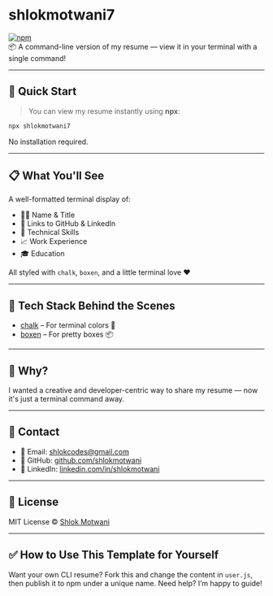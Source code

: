 # shlokmotwani7

[![npm](https://img.shields.io/npm/v/shlokmotwani7?color=blue)](https://www.npmjs.com/package/shlokmotwani7)  
📦 A command-line version of my resume — view it in your terminal with a single command!

---

## 🚀 Quick Start

> You can view my resume instantly using **npx**:

```bash
npx shlokmotwani7
```

No installation required.

---

## 📋 What You'll See

A well-formatted terminal display of:

- 👨‍💻 Name & Title
- 🔗 Links to GitHub & LinkedIn
- 🛂️ Technical Skills
- 📈 Work Experience
- 🎓 Education

All styled with `chalk`, `boxen`, and a little terminal love ❤️

---

## 🔧 Tech Stack Behind the Scenes

- [chalk](https://www.npmjs.com/package/chalk) – For terminal colors 🎨  
- [boxen](https://www.npmjs.com/package/boxen) – For pretty boxes 📦  

---

## 🧠 Why?

I wanted a creative and developer-centric way to share my resume — now it's just a terminal command away.

---

## 👋 Contact

- 📧 Email: shlokcodes@gmail.com  
- 🐙 GitHub: [github.com/shlokmotwani](https://github.com/shlokmotwani)  
- 💼 LinkedIn: [linkedin.com/in/shlokmotwani](https://linkedin.com/in/shlokmotwani)

---

## 📃 License

MIT License © [Shlok Motwani](https://github.com/shlokmotwani)

---

## ✅ How to Use This Template for Yourself

Want your own CLI resume? Fork this and change the content in `user.js`, then publish it to npm under a unique name. Need help? I’m happy to guide!